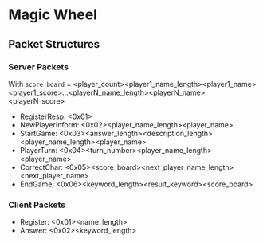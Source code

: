 # Magic Wheel

## Packet Structures

### Server Packets

With `score_board` = <player_count><player1_name_length><player1_name><player1_score>...<playerN_name_length><playerN_name><playerN_score>

- RegisterResp: <0x01><status>
- NewPlayerInform: <0x02><player_name_length><player_name>
- StartGame: <0x03><answer_length><description_length><description><player_name_length><player_name>
- PlayerTurn: <0x04><turn_number><player_name_length><player_name>
- CorrectChar: <0x05><char><score_board><next_player_name_length><next_player_name>
- EndGame: <0x06><keyword_length><result_keyword><score_board>

### Client Packets

- Register: <0x01><name_length><name>
- Answer: <0x02><character><keyword_length><keyword>
